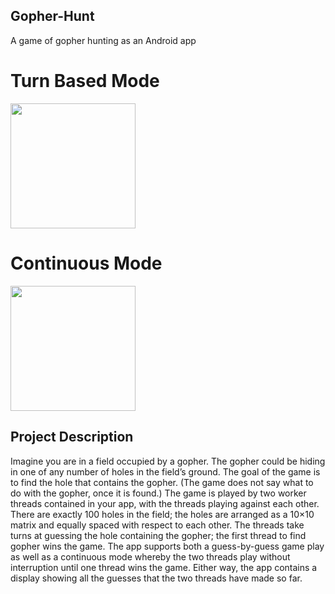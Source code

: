 ## Gopher-Hunt
A game of gopher hunting as an Android app

# Turn Based Mode
<img src=http://g.recordit.co/zhPjMrVlde.gif width=200><br>

# Continuous Mode
<img src=http://g.recordit.co/uInEX9eMSA.gif width=200><br>

## Project Description
Imagine you are in a field occupied by a gopher. The gopher could be hiding in one of any number of holes in the field’s ground. The goal of the game is to find the hole that contains the gopher. (The game does not say what to do with the gopher, once it
is found.)
The game is played by two worker threads contained in your app, with the threads playing against each
other. There are exactly 100 holes in the field; the holes are arranged as a 10×10 matrix and equally spaced
with respect to each other. The threads take turns at guessing the hole containing the gopher; the first thread
to find gopher wins the game.
The app supports both a guess-by-guess game play as well as a continuous mode whereby the two threads
play without interruption until one thread wins the game. Either way, the app contains a display showing all
the guesses that the two threads have made so far. 
